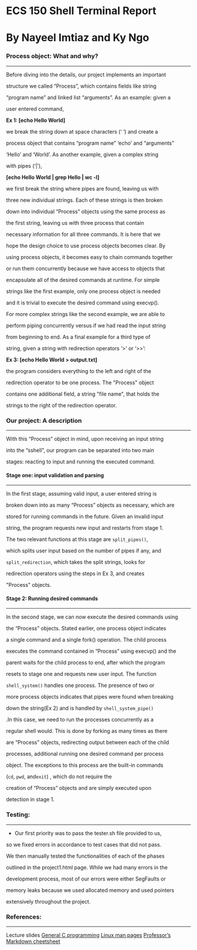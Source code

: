 # ECS 150 Shell Terminal Report
# By Nayeel Imtiaz and Ky Ngo

### Process object: What and why?
_________________________________
Before diving into the details, our project implements an important 

structure we called “Process”, which contains fields like string 

“program name” and linked list “arguments”. As an example: given a 

user entered command, 


**Ex 1: [echo Hello World]**


we break the string down at space characters (‘ ‘) and create a 

process object that contains “program name” ‘echo’ and “arguments” 

‘Hello’ and ‘World’. As another example, given a complex string

with pipes (‘|’),


**[echo Hello World | grep Hello | wc -l]**


we first break the string where pipes are found, leaving us with 

three new individual strings. Each of these strings is then broken 

down into individual “Process” objects using the same process as 

the first string, leaving us with three process that contain 

necessary information for all three commands. It is here that we 

hope the design choice to use process objects becomes clear. By 

using process objects, it becomes easy to chain commands together 

or run them concurrently because we have access to objects that 

encapsulate all of the desired commands at runtime. For simple 

strings like the first example, only one process object is needed 

and it is trivial to execute the desired command using execvp(). 

For more complex strings like the second example, we are able to 

perform piping concurrently versus if we had read the input string 

from beginning to end. As a final example for a third type of

string, given a string with redirection operators ‘>’ or ‘>>’:


**Ex 3: [echo Hello World > output.txt]**


the program considers everything to the left and right of the 

redirection operator to be one process. The "Process" object 

contains one additional field, a string "file name", that holds the 

strings to the right of the redirection operator.


### Our project: A description 
______________________________
With this “Process” object in mind, upon receiving an input string

into the “sshell”, our program can be separated into two main 

stages: reacting to input and running the executed command. 


#### Stage one: input validation and parsing 
____________________________________________
In the first stage, assuming valid input, a user entered string is 

broken down into as many “Process” objects as necessary, which are 

stored for running commands in the future. Given an invalid input 

string, the program requests new input and restarts from stage 1. 

The two relevant functions at this stage are ```split_pipes()```,

which splits user input based on the number of pipes if any, and 

```split_redirection```, which takes the split strings, looks for 

redirection operators using the steps in Ex 3, and creates 

"Process" objects. 


#### Stage 2: Running desired commands
______________________________________
In the second stage, we can now execute the desired commands using

the “Process” objects. Stated earlier, one process object indicates 

a single command and a single fork() operation. The child process

executes the command contained in “Process” using execvp() and the 

parent waits for the child process to end, after which the program

resets to stage one and requests new user input. The function 

```shell_system()``` handles one process. The presence of two or

more process objects indicates that pipes were found when breaking

down the string(Ex 2) and is handled by ```shell_system_pipe()```

.In this case, we need to run the processes concurrently as a

regular shell would. This is done by forking as many times as there 

are “Process” objects, redirecting output between each of the child 

processes, additional running one desired command per process 

object. The exceptions to this process are the built-in commands

(```cd```, ```pwd```, and```exit```) , which do not require the 

creation of “Process” objects and are simply executed upon 

detection in stage 1. 


### Testing:
____________
+ Our first priority was to pass the tester.sh file provided to us,

so we fixed errors in accordance to test cases that did not pass. 

We then manually tested the functionalities of each of the phases 

outlined in the project1.html page. While we had many errors in the

development process, most of our errors were either SegFaults or 

memory leaks because we used allocated memory and used pointers 

extensively throughout the project.


### References:
_______________
Lecture slides 
[General C programming](https://stackoverflow.com/)
[Linux man pages](https://linux.die.net/man/) 
[Professor’s Markdown cheetsheet](https://github.com/adam-p/markdown-here/wiki/Markdown-Cheatsheet) 
 